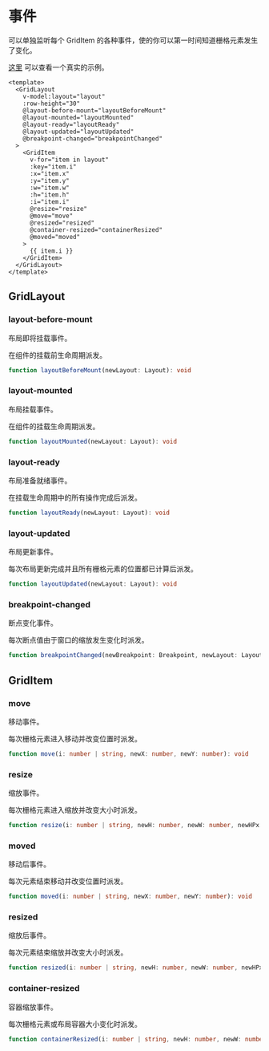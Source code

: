 # 事件

可以单独监听每个 GridItem 的各种事件，使的你可以第一时间知道栅格元素发生了变化。

[这里](../example/events) 可以查看一个真实的示例。

```vue
<template>
  <GridLayout
    v-model:layout="layout"
    :row-height="30"
    @layout-before-mount="layoutBeforeMount"
    @layout-mounted="layoutMounted"
    @layout-ready="layoutReady"
    @layout-updated="layoutUpdated"
    @breakpoint-changed="breakpointChanged"
  >
    <GridItem
      v-for="item in layout"
      :key="item.i"
      :x="item.x"
      :y="item.y"
      :w="item.w"
      :h="item.h"
      :i="item.i"
      @resize="resize"
      @move="move"
      @resized="resized"
      @container-resized="containerResized"
      @moved="moved"
    >
      {{ item.i }}
    </GridItem>
  </GridLayout>
</template>
```

## GridLayout

### layout-before-mount

布局即将挂载事件。

在组件的挂载前生命周期派发。

```ts
function layoutBeforeMount(newLayout: Layout): void
```

### layout-mounted

布局挂载事件。

在组件的挂载生命周期派发。

```ts
function layoutMounted(newLayout: Layout): void
```

### layout-ready

布局准备就绪事件。

在挂载生命周期中的所有操作完成后派发。

```ts
function layoutReady(newLayout: Layout): void
```

### layout-updated

布局更新事件。

每次布局更新完成并且所有栅格元素的位置都已计算后派发。

```ts
function layoutUpdated(newLayout: Layout): void
```

### breakpoint-changed

断点变化事件。

每次断点值由于窗口的缩放发生变化时派发。

```ts
function breakpointChanged(newBreakpoint: Breakpoint, newLayout: Layout): void
```

## GridItem

### move

移动事件。

每次栅格元素进入移动并改变位置时派发。

```ts
function move(i: number | string, newX: number, newY: number): void
```

### resize

缩放事件。

每次栅格元素进入缩放并改变大小时派发。

```ts
function resize(i: number | string, newH: number, newW: number, newHPx: number, newWPx: number): void
```

### moved

移动后事件。

每次元素结束移动并改变位置时派发。

```ts
function moved(i: number | string, newX: number, newY: number): void
```

### resized

缩放后事件。

每次元素结束缩放并改变大小时派发。

```ts
function resized(i: number | string, newH: number, newW: number, newHPx: number, newWPx: number): void
```

### container-resized

容器缩放事件。

每次栅格元素或布局容器大小变化时派发。

```ts
function containerResized(i: number | string, newH: number, newW: number, newHPx: number, newWPx: number): void
```
